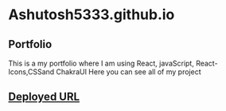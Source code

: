# Ashutosh5333.github.io
## Portfolio

This is a my portfolio where I am using React, javaScript, React-Icons,CSSand ChakraUI Here you can see all of my project  

## [Deployed URL](https://ashutosh5333.github.io/)

